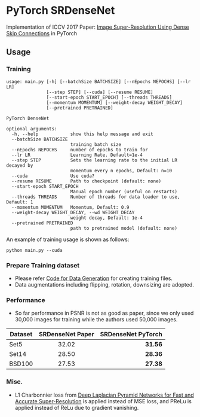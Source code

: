 # PyTorch SRDenseNet
Implementation of ICCV 2017 Paper: [Image Super-Resolution Using Dense Skip Connections](http://openaccess.thecvf.com/content_iccv_2017/html/Tong_Image_Super-Resolution_Using_ICCV_2017_paper.html) in PyTorch

## Usage
### Training
```
usage: main.py [-h] [--batchSize BATCHSIZE] [--nEpochs NEPOCHS] [--lr LR]
               [--step STEP] [--cuda] [--resume RESUME]
               [--start-epoch START_EPOCH] [--threads THREADS]
               [--momentum MOMENTUM] [--weight-decay WEIGHT_DECAY]
               [--pretrained PRETRAINED]

PyTorch DenseNet

optional arguments:
  -h, --help            show this help message and exit
  --batchSize BATCHSIZE
                        training batch size
  --nEpochs NEPOCHS     number of epochs to train for
  --lr LR               Learning Rate. Default=1e-4
  --step STEP           Sets the learning rate to the initial LR decayed by
                        momentum every n epochs, Default: n=10
  --cuda                Use cuda?
  --resume RESUME       Path to checkpoint (default: none)
  --start-epoch START_EPOCH
                        Manual epoch number (useful on restarts)
  --threads THREADS     Number of threads for data loader to use, Default: 1
  --momentum MOMENTUM   Momentum, Default: 0.9
  --weight-decay WEIGHT_DECAY, --wd WEIGHT_DECAY
                        weight decay, Default: 1e-4
  --pretrained PRETRAINED
                        path to pretrained model (default: none)
```
An example of training usage is shown as follows:
```
python main.py --cuda
```

### Prepare Training dataset
  - Please refer [Code for Data Generation](https://github.com/twtygqyy/pytorch-SRResNet/tree/master/data) for creating training files.
  - Data augmentations including flipping, rotation, downsizing are adopted.

### Performance
  - So far performance in PSNR is not as good as paper, since we only used 30,000 images for training while the authors used 50,000 images.
  
| Dataset        | SRDenseNet Paper          | SRDenseNet PyTorch|
| ------------- |:-------------:| -----:|
| Set5      | 32.02      | **31.56** |
| Set14     | 28.50      | **28.36** |
| BSD100    | 27.53      | **27.38** |

### Misc.
  - L1 Charbonnier loss from [Deep Laplacian Pyramid Networks for Fast and Accurate Super-Resolution](https://arxiv.org/abs/1704.03915) is applied instead of MSE loss, and PReLu is applied instead of ReLu due to gradient vanishing.
